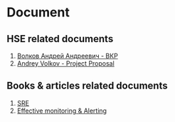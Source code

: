 # Document

## HSE related documents

1. [Волков Андрей Андреевич - ВКР](Волков%20Андрей%20Андреевич%20-%20ВКР.docx)
2. [Andrey Volkov - Project Proposal](Andrey%20Volkov%20-%20Project%20Proposal.docx)

## Books & articles related documents

1. [SRE](books/Site%20Reliability%20Engineering%20-%202019.pdf)
2. [Effective monitoring & Alerting](books/Effective%20Monitoring%20and%20Alerting_%20For%20Web%20Operations%20(%20PDFDrive%20).pdf)
